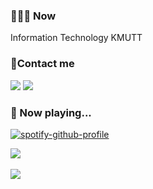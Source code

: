 <h3>👨🏽‍🎓 Now</h3>
<p>Information Technology KMUTT</p>

<h3>📝Contact me</h3>

[<img src="https://img.shields.io/badge/instagram-%23E4405F.svg?&style=for-the-badge&logo=instagram&logoColor=white">](https://www.instagram.com/sarxnyu/)
[<img src="https://img.shields.io/badge/behance-%231877F2.svg?&style=for-the-badge&logo=behance&logoColor=white">](https://www.behance.net/ssarunyu04)

<h3>🎵 Now playing...</h3>

[![spotify-github-profile](https://spotify-github-profile.vercel.app/api/view?uid=31ob4jzsy577re3dbbmtrz5e6fty&cover_image=true&theme=natemoo-re&bar_color=5bc157&bar_color_cover=false)](https://spotify-github-profile.vercel.app/api/view?uid=31ob4jzsy577re3dbbmtrz5e6fty&redirect=true)

<a href="https://github.com/ssarunyu/github-readme-stats">
  <img align="center" src="https://github-readme-stats.vercel.app/api?username=ssarunyu&show_icons=true&theme=calm" />
</a>
  
<br>
<br>
  
<a href="https://github.com/anuraghazra/ssarunyu">
  <img align="center" src="https://github-readme-stats.vercel.app/api/top-langs/?username=ssarunyu&layout=compact" />
</a>

